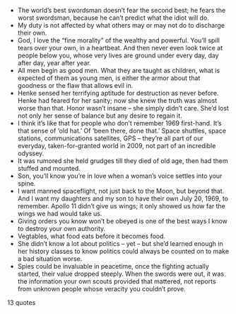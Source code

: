  - The world’s best swordsman doesn’t fear the second best; he fears the worst swordsman, because he can’t predict what the idiot will do.
 - My duty is not affected by what others may or may not do to discharge their own.
 - God, I love the “fine morality” of the wealthy and powerful. You’ll spill tears over your own, in a heartbeat. And then never even look twice at people below you, whose very lives are ground under every day, day after day, year after year.
 - All men begin as good men. What they are taught as children, what is expected of them as young men, is either the armor about that goodness or the flaw that allows evil in.
 - Henke sensed her terrifying aptitude for destruction as never before. Henke had feared for her sanity; now she knew the truth was almost worse than that. Honor wasn’t insane – she simply didn’t care. She’d lost not only her sense of balance but any desire to regain it.
 - I think it’s like that for people who don’t remember 1969 first-hand. It’s that sense of ‘old hat.’ Of ‘been there, done that.’ Space shuttles, space stations, communications satellites, GPS – they’re all part of our everyday, taken-for-granted world in 2009, not part of an incredible odyssey.
 - It was rumored she held grudges till they died of old age, then had them stuffed and mounted.
 - Son, you’ll know you’re in love when a woman’s voice settles into your spine.
 - I want manned spaceflight, not just back to the Moon, but beyond that. And I want my daughters and my son to have their own July 20, 1969, to remember. Apollo 11 didn’t give us wings; it only showed us how far the wings we had would take us.
 - Giving orders you know won’t be obeyed is one of the best ways I know to destroy your own authority.
 - Vegtables, what food eats before it becomes food.
 - She didn’t know a lot about politics – yet – but she’d learned enough in her history classes to know politics could always be counted on to make a bad situation worse.
 - Spies could be invaluable in peacetime, once the fighting actually started, their value dropped steeply. When the swords were out, it was the information your own scouts provided that mattered, not reports from unknown people whose veracity you couldn’t prove.

13 quotes